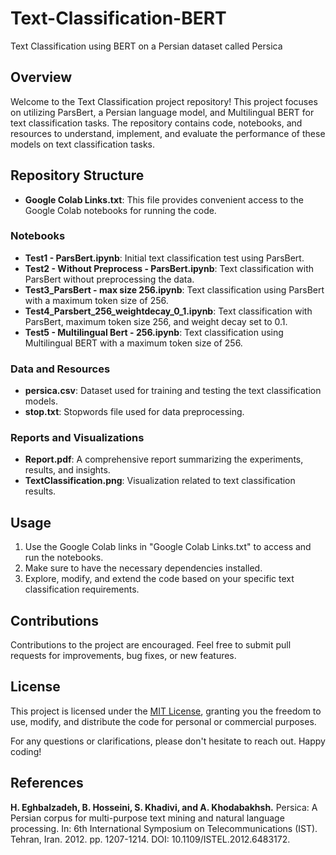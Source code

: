 # Text-Classification-BERT
Text Classification using BERT on a Persian dataset called Persica

## Overview

Welcome to the Text Classification project repository! This project focuses on utilizing ParsBert, a Persian language model, and Multilingual BERT for text classification tasks. The repository contains code, notebooks, and resources to understand, implement, and evaluate the performance of these models on text classification tasks.

## Repository Structure

- **Google Colab Links.txt**: This file provides convenient access to the Google Colab notebooks for running the code.

### Notebooks

- **Test1 - ParsBert.ipynb**: Initial text classification test using ParsBert.
- **Test2 - Without Preprocess - ParsBert.ipynb**: Text classification with ParsBert without preprocessing the data.
- **Test3_ParsBert - max size 256.ipynb**: Text classification using ParsBert with a maximum token size of 256.
- **Test4_Parsbert_256_weightdecay_0_1.ipynb**: Text classification with ParsBert, maximum token size 256, and weight decay set to 0.1.
- **Test5 - Multilingual Bert - 256.ipynb**: Text classification using Multilingual BERT with a maximum token size of 256.

### Data and Resources

- **persica.csv**: Dataset used for training and testing the text classification models.
- **stop.txt**: Stopwords file used for data preprocessing.

### Reports and Visualizations

- **Report.pdf**: A comprehensive report summarizing the experiments, results, and insights.
- **TextClassification.png**: Visualization related to text classification results.

## Usage

1. Use the Google Colab links in "Google Colab Links.txt" to access and run the notebooks.
2. Make sure to have the necessary dependencies installed.
3. Explore, modify, and extend the code based on your specific text classification requirements.

## Contributions

Contributions to the project are encouraged. Feel free to submit pull requests for improvements, bug fixes, or new features.

## License

This project is licensed under the [MIT License](LICENSE), granting you the freedom to use, modify, and distribute the code for personal or commercial purposes.

For any questions or clarifications, please don't hesitate to reach out. Happy coding!

References
----------------------
**H. Eghbalzadeh, B. Hosseini, S. Khadivi, and A. Khodabakhsh.** Persica: A Persian corpus for multi-purpose text mining and natural language processing. In: 6th International Symposium on Telecommunications (IST). Tehran, Iran. 2012. pp. 1207-1214. DOI: 10.1109/ISTEL.2012.6483172.
